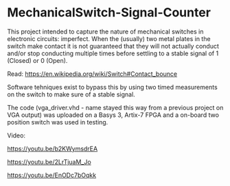 # MechanicalSwitch-Signal-Counter

This project intended to capture the nature of mechanical switches in electronic circuits: imperfect. When the (usually) two metal plates in the switch make contact it is not guaranteed that they will not actually conduct and/or stop conducting multiple times before settling to a stable signal of 1 (Closed) or 0 (Open).

Read: https://en.wikipedia.org/wiki/Switch#Contact_bounce

Software tehniques exist to bypass this by using two timed measurements on the switch to make sure of a stable signal.

The code (vga_driver.vhd - name stayed this way from a previous project on VGA output) was uploaded on a Basys 3, Artix-7 FPGA and a on-board two position switch was used in testing.

Video:

https://youtu.be/b2KWymsdrEA

https://youtu.be/2LrTjuaM_Jo

https://youtu.be/EnODc7bOqkk
